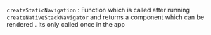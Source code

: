 `createStaticNavigation` : Function which is called after running `createNativeStackNavigator` and returns a component which can be rendered . Its only called once in the app 

